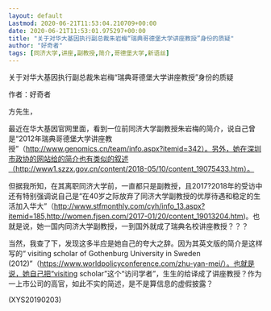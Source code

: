 ```yaml
---
layout: default
Lastmod: 2020-06-21T11:53:04.210709+00:00
date: 2020-06-21T11:53:01.975297+00:00
title: "关于对华大基因执行副总裁朱岩梅“瑞典哥德堡大学讲座教授”身份的质疑"
author: "好奇者"
tags: [同济大学,讲座,副教授,简介,哥德堡大学,新语丝]
---
```


关于对华大基因执行副总裁朱岩梅“瑞典哥德堡大学讲座教授”身份的质疑

作者：好奇者

方先生，

最近在华大基因官网里面，看到一位前同济大学副教授朱岩梅的简介，说自己曾是“2012年瑞典哥德堡大学讲座教授”（http://www.genomics.cn/team/info.aspx?itemid=342）。另外，她在深圳市政协的网站给的简介也有类似的叙述（http://www1.szzx.gov.cn/content/2018-05/10/content_19075433.htm）。

但据我所知，在其离职同济大学前，一直都只是副教授，且2017?2018年的受访中还有特别强调说自己是“在40岁之际放弃了同济大学副教授的优厚待遇和稳定的生活加入华大”（http://www.stfmonthly.com/cyh/info_13.aspx?itemid=185,http://women.fjsen.com/2017-01/20/content_19013204.htm)。也就是说，她一国内同济大学副教授，一到国外就成了瑞典名校讲座教授？？？

当然，我查了下，发现这多半应是她自己的夸大之辞。因为其英文版的简介是这样写的“ visiting scholar of Gothenburg University in Sweden (2012)”（https://www.worldpolicyconference.com/zhu-yan-mei/）。也就是说，她自己把“visiting scholar”这个“访问学者”，生生的给译成了讲座教授？作为一上市公司的高官，如此不实的简述，是不是算信息的虚假披露？

(XYS20190203)

